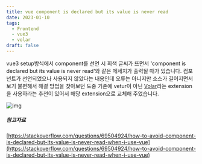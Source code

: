 ```yaml
---
title: vue component is declared but its value is never read
date: 2023-01-10
tags:
  - Frontend
  - vue3
  - volar
draft: false
---
```

vue3 setup방식에서 component를 선언 시 회색 글씨가 뜨면서 'component is declared but its value is never read'와 같은 메세지가 출력될 때가 있습니다. 컴포넌트가 선언되었으나 사용되지 않았다는 내용인데 오류는 아니지만 소스가 길어지면서 보기 불편해서 해결 방법을 찾아보던 도중 기존에 vetur이 아닌 [Volar](https://marketplace.visualstudio.com/items?itemName=vue.volar "Volar")라는 extension을 사용하라는 추천이 있어서 해당 extension으로 교체해 주었습니다.

![img](https://img1.daumcdn.net/thumb/R1280x0/?scode=mtistory2&fname=https%3A%2F%2Fblog.kakaocdn.net%2Fdna%2FyzSCb%2FbtrVRCp4QXN%2FAAAAAAAAAAAAAAAAAAAAAHV26xLrIa7XQSEEHruco4OTZAt8rqxc65GDseYF_-dh%2Fimg.png%3Fcredential%3DyqXZFxpELC7KVnFOS48ylbz2pIh7yKj8%26expires%3D1756652399%26allow_ip%3D%26allow_referer%3D%26signature%3D1oAVNuWIKUwUsOp5Anh%252FwbqjuD4%253D)

##### 참고자료
[https://stackoverflow.com/questions/69504924/how-to-avoid-component-is-declared-but-its-value-is-never-read-when-i-use-vue](https://stackoverflow.com/questions/69504924/how-to-avoid-component-is-declared-but-its-value-is-never-read-when-i-use-vue)